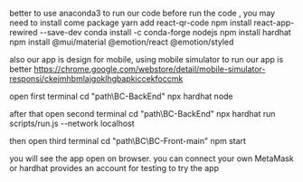 better to use anaconda3 to run our code
before run the code , you may need to install come package
yarn add react-qr-code
npm install react-app-rewired --save-dev
conda install -c conda-forge nodejs
npm install hardhat
npm install @mui/material @emotion/react @emotion/styled

also our app is design for mobile, using mobile simulator to run our app is better
https://chrome.google.com/webstore/detail/mobile-simulator-responsi/ckejmhbmlajgoklhgbapkiccekfoccmk

open first terminal
cd "path\BC-BackEnd"
npx hardhat node

after that open second terminal
cd "path\BC-BackEnd"
npx hardhat run scripts/run.js --network localhost

then open third terminal
cd "path\BC\BC-Front-main"
npm start

you will see the app open on browser.
you can connect your own MetaMask or hardhat provides an account for testing to try the app
